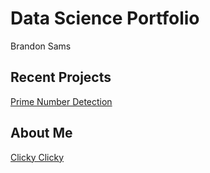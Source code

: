 # Data Science Portfolio

Brandon Sams

## Recent Projects

[Prime Number Detection](https://brandonsams.github.io/PrimeDetection-ML)

## About Me

[Clicky Clicky](https://brandonsams.github.io/about)
